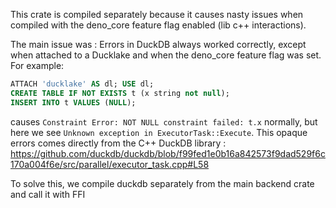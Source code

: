 This crate is compiled separately because it causes nasty issues when compiled with the deno_core feature flag enabled (lib c++ interactions).

The main issue was :
Errors in DuckDB always worked correctly, except when attached to a Ducklake and when the deno_core feature flag was set.
For example:

```sql
ATTACH 'ducklake' AS dl; USE dl;
CREATE TABLE IF NOT EXISTS t (x string not null);
INSERT INTO t VALUES (NULL);
```

causes `Constraint Error: NOT NULL constraint failed: t.x` normally, but here we see `Unknown exception in ExecutorTask::Execute`. This opaque errors comes directly from the C++ DuckDB library : https://github.com/duckdb/duckdb/blob/f99fed1e0b16a842573f9dad529f6c170a004f6e/src/parallel/executor_task.cpp#L58

To solve this, we compile duckdb separately from the main backend crate and call it with FFI
